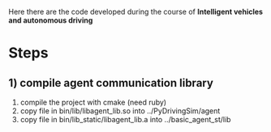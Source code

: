Here there are the code developed during the course of **Intelligent vehicles and autonomous driving**

# Steps

## 1) compile agent communication library

1) compile the project with cmake (need ruby)
2) copy file in bin/lib/libagent_lib.so into ../PyDrivingSim/agent
3) copy file in bin/lib_static/libagent_lib.a into ../basic_agent_st/lib